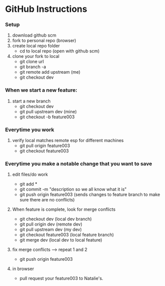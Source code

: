# GitHub Instructions


### Setup

1. download github scm
2. fork to personal repo (browser)
3. create local repo folder
	- cd to local repo (open with github scm)
4. clone your fork to local 
	- git clone url
	- git branch -a
	- git remote add upstream (me)
	- git checkout dev


### When we start a new feature:

1. start a new branch
	- git checkout dev
	- git pull upstream dev (mine)
	- git checkout -b feature003


### Everytime you work

1. verify local matches remote esp for different machines
	- git pull origin feature003
	- git checkout feature003


### Everytime you make a notable change that you want to save

1. edit files/do work
	- git add *
	- git commit -m "description so we all know what it is"
	- git push origin feature003 (sends changes to feature branch to make sure there are no conflicts)

2. When feature is complete, look for merge conflicts
	- git checkout dev (local dev branch)
	- git pull origin dev (remote dev)
	- git pull upstream dev (my dev)
	- git checkout feature003 (local feature branch)
	- git merge dev (local dev to local feature)

3. fix merge conflicts --> repeat 1 and 2
	- git push origin feature003

4. in browser
	- pull request your feature003 to Natalie's.


